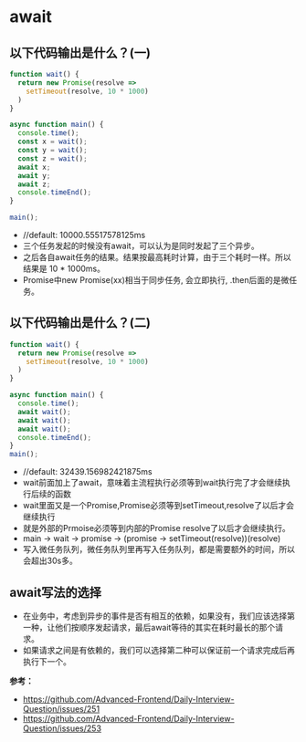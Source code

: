 <!--
 * @Description: In User Settings Edit
 * @Author: your name
 * @Date: 2019-09-16 11:30:03
 * @LastEditTime: 2019-09-16 11:45:37
 * @LastEditors: Please set LastEditors
 -->
# await

## 以下代码输出是什么？(一)

```javascript
function wait() {
  return new Promise(resolve =>
    setTimeout(resolve, 10 * 1000)
  )
}

async function main() {
  console.time();
  const x = wait();
  const y = wait();
  const z = wait();
  await x;
  await y;
  await z;
  console.timeEnd();
}

main();
```
  - //default: 10000.55517578125ms 
  - 三个任务发起的时候没有await，可以认为是同时发起了三个异步。
  - 之后各自await任务的结果。结果按最高耗时计算，由于三个耗时一样。所以结果是 10 * 1000ms。
  - Promise中new Promise(xx)相当于同步任务, 会立即执行, .then后面的是微任务。
## 以下代码输出是什么？(二)

```javascript
function wait() {
  return new Promise(resolve =>
    setTimeout(resolve, 10 * 1000)
  )
}

async function main() {
  console.time();
  await wait();
  await wait();
  await wait();
  console.timeEnd();
}
main();
```

- //default: 32439.156982421875ms
- wait前面加上了await，意味着主流程执行必须等到wait执行完了才会继续执行后续的函数
- wait里面又是一个Promise,Promise必须等到setTimeout,resolve了以后才会继续执行
- 就是外部的Prmoise必须等到内部的Promise resolve了以后才会继续执行。
- main -> wait -> promise -> (promise -> setTimeout(resolve))(resolve)
- 写入微任务队列，微任务队列里再写入任务队列，都是需要额外的时间，所以会超出30s多。


## await写法的选择
- 在业务中，考虑到异步的事件是否有相互的依赖，如果没有，我们应该选择第一种，让他们按顺序发起请求，最后await等待的其实在耗时最长的那个请求。
- 如果请求之间是有依赖的，我们可以选择第二种可以保证前一个请求完成后再执行下一个。

**参考：**
- <https://github.com/Advanced-Frontend/Daily-Interview-Question/issues/251>
- <https://github.com/Advanced-Frontend/Daily-Interview-Question/issues/253>